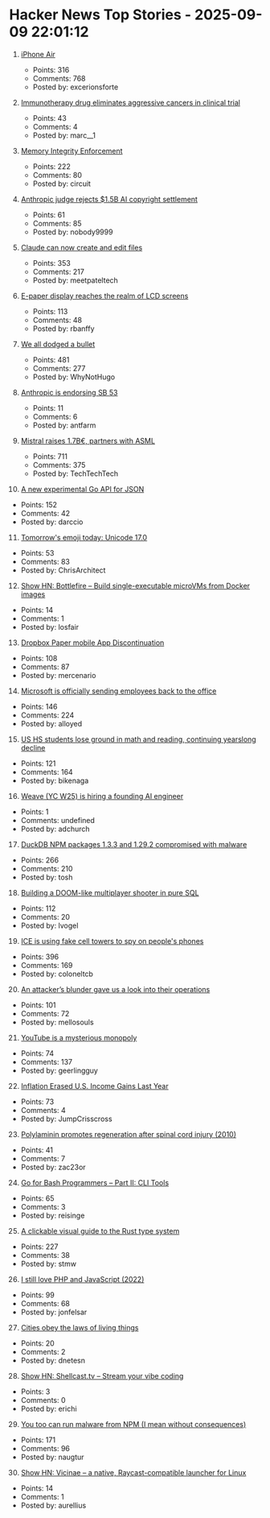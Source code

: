 # Hacker News Top Stories - 2025-09-09 22:01:12

1. [iPhone Air](https://www.apple.com/newsroom/2025/09/introducing-iphone-air-a-powerful-new-iphone-with-a-breakthrough-design/)
   - Points: 316
   - Comments: 768
   - Posted by: excerionsforte

2. [Immunotherapy drug eliminates aggressive cancers in clinical trial](https://www.rockefeller.edu/news/38120-immunotherapy-drug-eliminates-aggressive-cancers-in-clinical-trial/)
   - Points: 43
   - Comments: 4
   - Posted by: marc__1

3. [Memory Integrity Enforcement](https://security.apple.com/blog/memory-integrity-enforcement/)
   - Points: 222
   - Comments: 80
   - Posted by: circuit

4. [Anthropic judge rejects $1.5B AI copyright settlement](https://news.bloomberglaw.com/ip-law/anthropic-judge-blasts-copyright-pact-as-nowhere-close-to-done)
   - Points: 61
   - Comments: 85
   - Posted by: nobody9999

5. [Claude can now create and edit files](https://www.anthropic.com/news/create-files)
   - Points: 353
   - Comments: 217
   - Posted by: meetpateltech

6. [E-paper display reaches the realm of LCD screens](https://spectrum.ieee.org/e-paper-display-modos)
   - Points: 113
   - Comments: 48
   - Posted by: rbanffy

7. [We all dodged a bullet](https://xeiaso.net/notes/2025/we-dodged-a-bullet/)
   - Points: 481
   - Comments: 277
   - Posted by: WhyNotHugo

8. [Anthropic is endorsing SB 53](https://www.anthropic.com/news/anthropic-is-endorsing-sb-53)
   - Points: 11
   - Comments: 6
   - Posted by: antfarm

9. [Mistral raises 1.7B€, partners with ASML](https://mistral.ai/news/mistral-ai-raises-1-7-b-to-accelerate-technological-progress-with-ai)
   - Points: 711
   - Comments: 375
   - Posted by: TechTechTech

10. [A new experimental Go API for JSON](https://go.dev/blog/jsonv2-exp)
   - Points: 152
   - Comments: 42
   - Posted by: darccio

11. [Tomorrow's emoji today: Unicode 17.0](https://jenniferdaniel.substack.com/p/tomorrows-emoji-today-unicode-170)
   - Points: 53
   - Comments: 83
   - Posted by: ChrisArchitect

12. [Show HN: Bottlefire – Build single-executable microVMs from Docker images](https://bottlefire.dev/)
   - Points: 14
   - Comments: 1
   - Posted by: losfair

13. [Dropbox Paper mobile App Discontinuation](https://help.dropbox.com/installs/paper-mobile-discontinuation)
   - Points: 108
   - Comments: 87
   - Posted by: mercenario

14. [Microsoft is officially sending employees back to the office](https://www.businessinsider.com/microsoft-send-employees-back-to-office-rto-remote-work-2025-9)
   - Points: 146
   - Comments: 224
   - Posted by: alloyed

15. [US HS students lose ground in math and reading, continuing yearslong decline](https://apnews.com/article/naep-reading-math-scores-12th-grade-c18d6e3fbc125f12948cc70cb85a520a)
   - Points: 121
   - Comments: 164
   - Posted by: bikenaga

16. [Weave (YC W25) is hiring a founding AI engineer](https://www.ycombinator.com/companies/weave-3/jobs/SqFnIFE-founding-ai-engineer)
   - Points: 1
   - Comments: undefined
   - Posted by: adchurch

17. [DuckDB NPM packages 1.3.3 and 1.29.2 compromised with malware](https://github.com/duckdb/duckdb-node/security/advisories/GHSA-w62p-hx95-gf2c)
   - Points: 266
   - Comments: 210
   - Posted by: tosh

18. [Building a DOOM-like multiplayer shooter in pure SQL](https://cedardb.com/blog/doomql/)
   - Points: 112
   - Comments: 20
   - Posted by: lvogel

19. [ICE is using fake cell towers to spy on people's phones](https://www.forbes.com/sites/the-wiretap/2025/09/09/how-ice-is-using-fake-cell-towers-to-spy-on-peoples-phones/)
   - Points: 396
   - Comments: 169
   - Posted by: coloneltcb

20. [An attacker’s blunder gave us a look into their operations](https://www.huntress.com/blog/rare-look-inside-attacker-operation)
   - Points: 101
   - Comments: 72
   - Posted by: mellosouls

21. [YouTube is a mysterious monopoly](https://anderegg.ca/2025/09/08/youtube-is-a-mysterious-monopoly)
   - Points: 74
   - Comments: 137
   - Posted by: geerlingguy

22. [Inflation Erased U.S. Income Gains Last Year](https://www.wsj.com/economy/consumers/census-income-insurance-poverty-2024-31d82ad0)
   - Points: 73
   - Comments: 4
   - Posted by: JumpCrisscross

23. [Polylaminin promotes regeneration after spinal cord injury (2010)](https://www.researchgate.net/publication/45275074_Polylaminin_a_polymeric_form_of_laminin_promotes_regeneration_after_spinal_cord_injury)
   - Points: 41
   - Comments: 7
   - Posted by: zac23or

24. [Go for Bash Programmers – Part II: CLI Tools](https://github.com/go-monk/from-bash-to-go-part-ii)
   - Points: 65
   - Comments: 3
   - Posted by: reisinge

25. [A clickable visual guide to the Rust type system](https://rustcurious.com/elements/)
   - Points: 227
   - Comments: 38
   - Posted by: stmw

26. [I still love PHP and JavaScript (2022)](https://the.scapegoat.dev/why-i-love-php-and-javascript/)
   - Points: 99
   - Comments: 68
   - Posted by: jonfelsar

27. [Cities obey the laws of living things](https://nautil.us/cities-obey-the-laws-of-living-things-1236057/)
   - Points: 20
   - Comments: 2
   - Posted by: dnetesn

28. [Show HN: Shellcast.tv – Stream your vibe coding](https://shellcast.tv/)
   - Points: 3
   - Comments: 0
   - Posted by: erichi

29. [You too can run malware from NPM (I mean without consequences)](https://github.com/naugtur/running-qix-malware)
   - Points: 171
   - Comments: 96
   - Posted by: naugtur

30. [Show HN: Vicinae – a native, Raycast-compatible launcher for Linux](https://github.com/vicinaehq/vicinae)
   - Points: 14
   - Comments: 1
   - Posted by: aurellius

